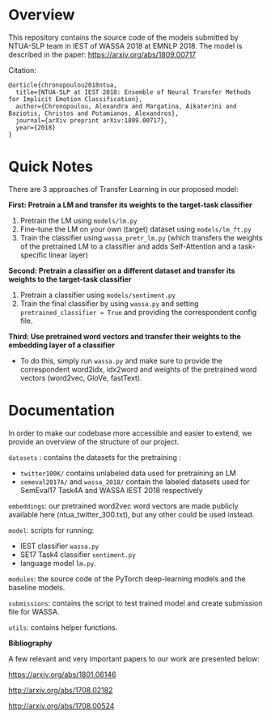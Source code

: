 # Overview
This repository contains the source code of the models submitted by NTUA-SLP team in IEST of WASSA 2018 at EMNLP 2018. 
The model is described in the paper: https://arxiv.org/abs/1809.00717

Citation:
```
@article{chronopoulou2018ntua,
  title={NTUA-SLP at IEST 2018: Ensemble of Neural Transfer Methods for Implicit Emotion Classification},
  author={Chronopoulou, Alexandra and Margatina, Aikaterini and Baziotis, Christos and Potamianos, Alexandros},
  journal={arXiv preprint arXiv:1809.00717},
  year={2018}
}
```

# Quick Notes
There are 3 approaches of Transfer Learning in our proposed model:

**First: Pretrain a LM and transfer its weights to the target-task classifier**

1) Pretrain the LM using ```models/lm.py```
2) Fine-tune the LM on your own (target) dataset using ```models/lm_ft.py```
3) Train the classifier using ```wassa_pretr_lm.py``` (which transfers the weights of the pretrained LM to a classifier and adds Self-Attention and a task-specific linear layer)

**Second: Pretrain a classifier on a different dataset and transfer its weights to the target-task classifier**

1) Pretrain a classifier using ```models/sentiment.py```
2) Train the final classifier by using ```wassa.py``` and setting ```pretrained_classifier = True``` and providing the correspondent config file.

**Third: Use pretrained word vectors and transfer their weights to the embedding layer of a classifier**
- To do this, simply run ```wassa.py``` and make sure to provide the correspondent word2idx, idx2word and weights of the pretrained word vectors (word2vec, GloVe, fastText).
# Documentation

In order to make our codebase more accessible and easier to extend, we provide an overview of the structure of our project. 

`datasets` : contains the datasets for the pretraining :
- ```twitter100K/``` contains unlabeled data used for pretraining an LM
- ```semeval2017A/``` and ```wassa_2018/``` contain the labeled datasets used for SemEval17 Task4A and WASSA IEST 2018 respectively

`embeddings`: our pretrained word2vec word vectors are made publicly available here (ntua_twitter_300.txt), but any other could be used instead.


`model`: scripts for running:
- IEST classifier ```wassa.py```
- SE17 Task4 classifier ```sentiment.py```
- language model ```lm.py```.

`modules`: the source code of the PyTorch deep-learning models and the baseline models.

`submissions`: contains the script to test trained model and create submission file for WASSA.

`utils`: contains helper functions.

**Bibliography**

A few relevant and very important papers to our work are presented below:

https://arxiv.org/abs/1801.06146

http://arxiv.org/abs/1708.02182

http://arxiv.org/abs/1708.00524
